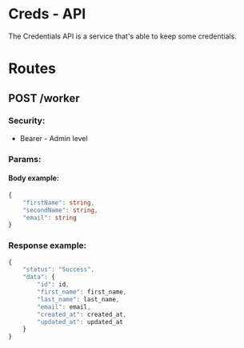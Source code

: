 # Creds - API
The Credentials API is a service that's able to keep some credentials.

# Routes
## POST /worker
### Security:
- Bearer - Admin level

### Params:
#### Body example:
```ts
{
    "firstName": string,
    "secondName": string,
    "email": string
}
```

### Response example:
```ts
{
    "status": "Success",
    "data": {
        "id": id,
        "first_name": first_name,
        "last_name": last_name,
        "email": email,
        "created_at": created_at,
        "updated_at": updated_at
    }
}
```